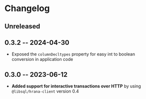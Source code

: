 # Changelog

## Unreleased

## 0.3.2 -- 2024-04-30

- Exposed the `columnDecltypes` property for easy int to boolean conversion in application code

## 0.3.0 -- 2023-06-12

- **Added support for interactive transactions over HTTP** by using `@libsql/hrana-client` version 0.4

